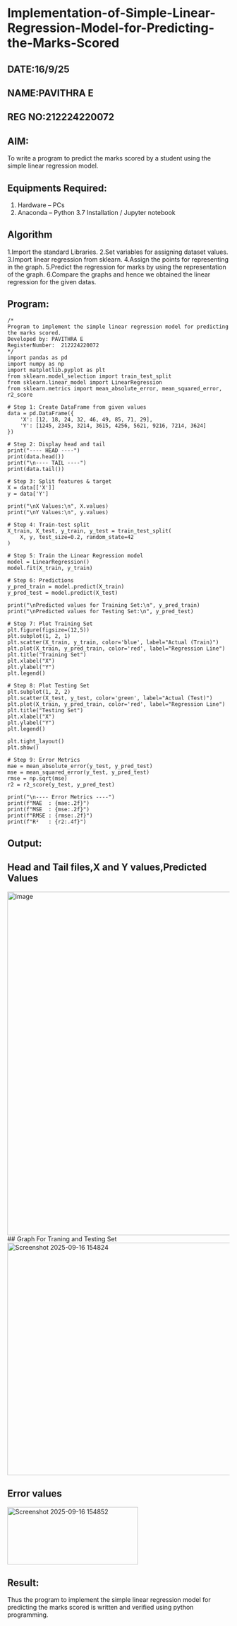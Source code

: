 # Implementation-of-Simple-Linear-Regression-Model-for-Predicting-the-Marks-Scored
## DATE:16/9/25
## NAME:PAVITHRA E
## REG NO:212224220072
## AIM:
To write a program to predict the marks scored by a student using the simple linear regression model.

## Equipments Required:
1. Hardware – PCs
2. Anaconda – Python 3.7 Installation / Jupyter notebook

## Algorithm
1.Import the standard Libraries.
2.Set variables for assigning dataset values.
3.Import linear regression from sklearn.
4.Assign the points for representing in the graph.
5.Predict the regression for marks by using the representation of the graph.
6.Compare the graphs and hence we obtained the linear regression for the given datas.
## Program:
```
/*
Program to implement the simple linear regression model for predicting the marks scored.
Developed by: PAVITHRA E
RegisterNumber:  212224220072
*/
import pandas as pd
import numpy as np
import matplotlib.pyplot as plt
from sklearn.model_selection import train_test_split
from sklearn.linear_model import LinearRegression
from sklearn.metrics import mean_absolute_error, mean_squared_error, r2_score

# Step 1: Create DataFrame from given values
data = pd.DataFrame({
    'X': [12, 18, 24, 32, 46, 49, 85, 71, 29],
    'Y': [1245, 2345, 3214, 3615, 4256, 5621, 9216, 7214, 3624]
})

# Step 2: Display head and tail
print("---- HEAD ----")
print(data.head())
print("\n---- TAIL ----")
print(data.tail())

# Step 3: Split features & target
X = data[['X']]
y = data['Y']

print("\nX Values:\n", X.values)
print("\nY Values:\n", y.values)

# Step 4: Train-test split
X_train, X_test, y_train, y_test = train_test_split(
    X, y, test_size=0.2, random_state=42
)

# Step 5: Train the Linear Regression model
model = LinearRegression()
model.fit(X_train, y_train)

# Step 6: Predictions
y_pred_train = model.predict(X_train)
y_pred_test = model.predict(X_test)

print("\nPredicted values for Training Set:\n", y_pred_train)
print("\nPredicted values for Testing Set:\n", y_pred_test)

# Step 7: Plot Training Set
plt.figure(figsize=(12,5))
plt.subplot(1, 2, 1)
plt.scatter(X_train, y_train, color='blue', label="Actual (Train)")
plt.plot(X_train, y_pred_train, color='red', label="Regression Line")
plt.title("Training Set")
plt.xlabel("X")
plt.ylabel("Y")
plt.legend()

# Step 8: Plot Testing Set
plt.subplot(1, 2, 2)
plt.scatter(X_test, y_test, color='green', label="Actual (Test)")
plt.plot(X_train, y_pred_train, color='red', label="Regression Line")
plt.title("Testing Set")
plt.xlabel("X")
plt.ylabel("Y")
plt.legend()

plt.tight_layout()
plt.show()

# Step 9: Error Metrics
mae = mean_absolute_error(y_test, y_pred_test)
mse = mean_squared_error(y_test, y_pred_test)
rmse = np.sqrt(mse)
r2 = r2_score(y_test, y_pred_test)

print("\n---- Error Metrics ----")
print(f"MAE  : {mae:.2f}")
print(f"MSE  : {mse:.2f}")
print(f"RMSE : {rmse:.2f}")
print(f"R²   : {r2:.4f}")

```

## Output:
## Head and Tail files,X and Y values,Predicted Values
<img width="928" height="777" alt="image" src="https://github.com/user-attachments/assets/805d0d07-cf57-42dd-826b-b0dc57bcf3e6" />
## Graph For Traning and Testing Set
<img width="1254" height="526" alt="Screenshot 2025-09-16 154824" src="https://github.com/user-attachments/assets/37878b02-1af0-41f3-83ed-5da0240ecdff" />


## Error values


<img width="296" height="130" alt="Screenshot 2025-09-16 154852" src="https://github.com/user-attachments/assets/04d8e9e5-80de-486e-931c-d6c2ab7df7df" />


## Result:
Thus the program to implement the simple linear regression model for predicting the marks scored is written and verified using python programming.
